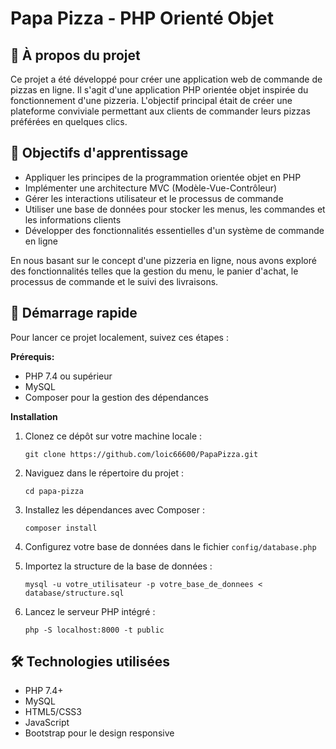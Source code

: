 # Papa Pizza - PHP Orienté Objet

## 🍕 À propos du projet

Ce projet a été développé pour créer une application web de commande de pizzas en ligne. Il s'agit d'une application PHP orientée objet inspirée du fonctionnement d'une pizzeria. L'objectif principal était de créer une plateforme conviviale permettant aux clients de commander leurs pizzas préférées en quelques clics.

## 🎯 Objectifs d'apprentissage

- Appliquer les principes de la programmation orientée objet en PHP
- Implémenter une architecture MVC (Modèle-Vue-Contrôleur)
- Gérer les interactions utilisateur et le processus de commande
- Utiliser une base de données pour stocker les menus, les commandes et les informations clients
- Développer des fonctionnalités essentielles d'un système de commande en ligne

En nous basant sur le concept d'une pizzeria en ligne, nous avons exploré des fonctionnalités telles que la gestion du menu, le panier d'achat, le processus de commande et le suivi des livraisons.

## 🚀 Démarrage rapide

Pour lancer ce projet localement, suivez ces étapes :

**Prérequis:**
- PHP 7.4 ou supérieur
- MySQL
- Composer pour la gestion des dépendances

**Installation**

1. Clonez ce dépôt sur votre machine locale :
   ```
   git clone https://github.com/loic66600/PapaPizza.git
   ```

2. Naviguez dans le répertoire du projet :
   ```
   cd papa-pizza
   ```

3. Installez les dépendances avec Composer :
   ```
   composer install
   ```

4. Configurez votre base de données dans le fichier `config/database.php`

5. Importez la structure de la base de données :
   ```
   mysql -u votre_utilisateur -p votre_base_de_donnees < database/structure.sql
   ```

6. Lancez le serveur PHP intégré :
   ```
   php -S localhost:8000 -t public
   ```

## 🛠 Technologies utilisées

- PHP 7.4+
- MySQL
- HTML5/CSS3
- JavaScript
- Bootstrap pour le design responsive

